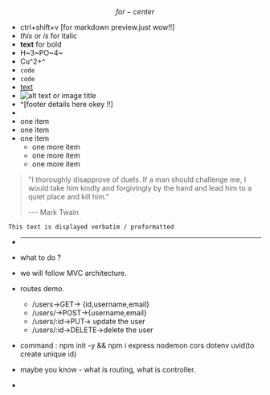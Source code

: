 $$ for- center $$
- ctrl+shift+v [for markdown preview.just wow!!]
- _this_ or *is* for italic
- **text** for bold
- H~3~PO~4~
- Cu^2+^
- `code`
- ```code```
- [text](link)
- ![alt text or image title](path/to/image)
- ^[footer details here okey !!]
- 
- one item
- one item
- one item
    - one more item
    - one more item
    - one more item
> "I thoroughly disapprove of duels. If a man should challenge me,
  I would take him kindly and forgivingly by the hand and lead him
  to a quiet place and kill him."
>
> --- Mark Twain

```
This text is displayed verbatim / preformatted
```

- ________________________________________________________________________
-  what to do ?
- we will follow MVC architecture.
- routes demo.
    - /users->GET-> {id,username,email}
    - /users/->POST->{username,email}
    - /users/:id->PUT-> update the user
    - /users/:id->DELETE->delete the user

- command : npm init -y && npm i express nodemon cors dotenv uvid(to create unique id)
- maybe you know - what is routing, what is controller.
- 